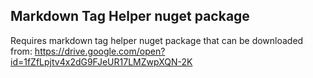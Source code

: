 ## Markdown Tag Helper nuget package
Requires markdown tag helper nuget package that can be downloaded from: https://drive.google.com/open?id=1fZfLpjtv4x2dG9FJeUR17LMZwpXQN-2K

